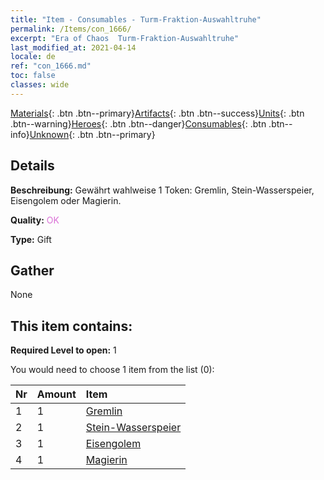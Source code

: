 ```yaml
---
title: "Item - Consumables - Turm-Fraktion-Auswahltruhe"
permalink: /Items/con_1666/
excerpt: "Era of Chaos  Turm-Fraktion-Auswahltruhe"
last_modified_at: 2021-04-14
locale: de
ref: "con_1666.md"
toc: false
classes: wide
---
```

 [Materials](/de/Items/){: .btn .btn--primary}[Artifacts](/de/Items/Artifacts/){: .btn .btn--success}[Units](/de/Items/Units/){: .btn .btn--warning}[Heroes](/de/Items/Heroes/){: .btn .btn--danger}[Consumables](/de/Items/Consumables/){: .btn .btn--info}[Unknown](/de/Items/Unknown/){: .btn .btn--primary}

## Details
 **Beschreibung:** Gewährt wahlweise 1 Token: Gremlin, Stein-Wasserspeier, Eisengolem oder Magierin.

 **Quality:** <span style="color: #DA70D6">OK</span>

 **Type:** Gift

## Gather

  None

## This item contains:

 **Required Level to open:** 1

 You would need to choose 1 item from the list (0):

  | Nr | Amount |     Item    |
  |:---|:-------|:------------|
  | 1 | 1 | [Gremlin](/de/Items/unt_235/) | 
  | 2 | 1 | [Stein-Wasserspeier](/de/Items/unt_236/) | 
  | 3 | 1 | [Eisengolem](/de/Items/unt_237/) | 
  | 4 | 1 | [Magierin](/de/Items/unt_238/) | 
